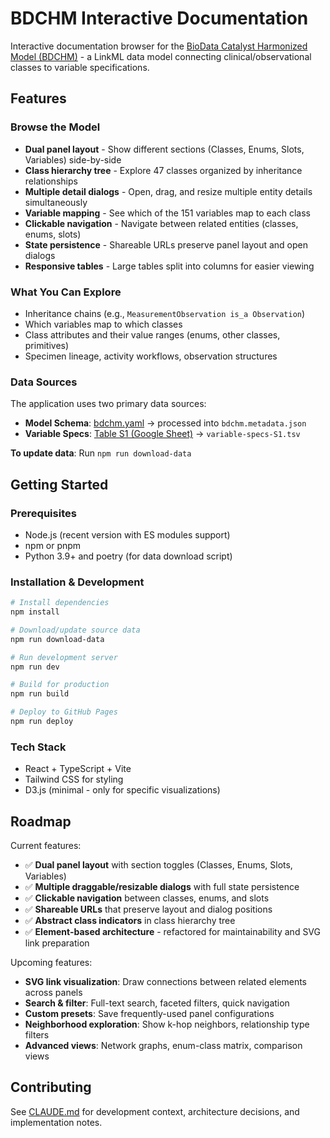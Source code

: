 # BDCHM Interactive Documentation

Interactive documentation browser for the [BioData Catalyst Harmonized Model (BDCHM)](https://github.com/RTIInternational/NHLBI-BDC-DMC-HM) - a LinkML data model connecting clinical/observational classes to variable specifications.

## Features

### Browse the Model
- **Dual panel layout** - Show different sections (Classes, Enums, Slots, Variables) side-by-side
- **Class hierarchy tree** - Explore 47 classes organized by inheritance relationships
- **Multiple detail dialogs** - Open, drag, and resize multiple entity details simultaneously
- **Variable mapping** - See which of the 151 variables map to each class
- **Clickable navigation** - Navigate between related entities (classes, enums, slots)
- **State persistence** - Shareable URLs preserve panel layout and open dialogs
- **Responsive tables** - Large tables split into columns for easier viewing

### What You Can Explore
- Inheritance chains (e.g., `MeasurementObservation is_a Observation`)
- Which variables map to which classes
- Class attributes and their value ranges (enums, other classes, primitives)
- Specimen lineage, activity workflows, observation structures

### Data Sources
The application uses two primary data sources:
- **Model Schema**: [bdchm.yaml](https://github.com/RTIInternational/NHLBI-BDC-DMC-HM/blob/main/src/bdchm/schema/bdchm.yaml) → processed into `bdchm.metadata.json`
- **Variable Specs**: [Table S1 (Google Sheet)](https://docs.google.com/spreadsheets/d/1PDaX266_H0haa0aabMYQ6UNtEKT5-ClMarP0FvNntN8/edit?gid=0#gid=0) → `variable-specs-S1.tsv`

**To update data**: Run `npm run download-data`

## Getting Started

### Prerequisites
- Node.js (recent version with ES modules support)
- npm or pnpm
- Python 3.9+ and poetry (for data download script)

### Installation & Development
```bash
# Install dependencies
npm install

# Download/update source data
npm run download-data

# Run development server
npm run dev

# Build for production
npm run build

# Deploy to GitHub Pages
npm run deploy
```

### Tech Stack
- React + TypeScript + Vite
- Tailwind CSS for styling
- D3.js (minimal - only for specific visualizations)

## Roadmap

Current features:
- ✅ **Dual panel layout** with section toggles (Classes, Enums, Slots, Variables)
- ✅ **Multiple draggable/resizable dialogs** with full state persistence
- ✅ **Clickable navigation** between classes, enums, and slots
- ✅ **Shareable URLs** that preserve layout and dialog positions
- ✅ **Abstract class indicators** in class hierarchy tree
- ✅ **Element-based architecture** - refactored for maintainability and SVG link preparation

Upcoming features:
- **SVG link visualization**: Draw connections between related elements across panels
- **Search & filter**: Full-text search, faceted filters, quick navigation
- **Custom presets**: Save frequently-used panel configurations
- **Neighborhood exploration**: Show k-hop neighbors, relationship type filters
- **Advanced views**: Network graphs, enum-class matrix, comparison views

## Contributing

See [CLAUDE.md](CLAUDE.md) for development context, architecture decisions, and implementation notes.
